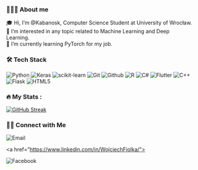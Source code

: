 ### 👨🏻‍💻 About me
🎓 Hi, I’m @Kabanosk, Computer Science Student at University of Wrocław.<br/>
🤖 I’m interested in any topic related to Machine Learning and Deep Learning.<br/>
🌱 I’m currently learning PyTorch for my job.

### :hammer_and_wrench: Tech Stack
![Python](https://img.shields.io/badge/Python-14354C?&logo=python&logoColor=white)
![Keras](https://img.shields.io/badge/Keras-%23D00000.svg?logo=Keras&logoColor=white)
![scikit-learn](https://img.shields.io/badge/scikit--learn-%23F7931E.svg?&logo=scikit-learn&logoColor=white)
![Git](https://img.shields.io/badge/GIT-E44C30?&logo=git&logoColor=white)
![Github](https://img.shields.io/badge/github-171515?&logo=github&logoColor=white)
![R](https://img.shields.io/badge/R-276DC3?&logo=r&logoColor=white)
![C#](https://img.shields.io/badge/C%23-058e0c?&logo=c-sharp&logoColor=white)
![Flutter](https://img.shields.io/badge/Flutter-02569B?&logo=flutter&logoColor=white)
![C++](https://img.shields.io/badge/c++-%2300599C.svg?&logo=c%2B%2B&logoColor=white)
![Flask](https://img.shields.io/badge/Flask-000000?&logo=flask&logoColor=white)
![HTML5](https://img.shields.io/badge/html5-%23E34F26.svg?&logo=html5&logoColor=white)

### :fire: My Stats :

[![GitHub Streak](http://github-readme-streak-stats.herokuapp.com?user=Kabanosk&theme=dark&background=0d1117)](https://git.io/streak-stats)

### 🤝🏻 Connect with Me
![Email](https://img.shields.io/badge/fiolkawojciech@gmail.com-b23e2f?logo=gmail&logoColor=white&</mailto:fiolkawojciech@gmail.com>)

<a href=”https://www.linkedin.com/in/WojciechFiolka/"></a>

![Facebook](https://img.shields.io/badge/Wojciech-1877F2?&logo=facebook&logoColor=white)


